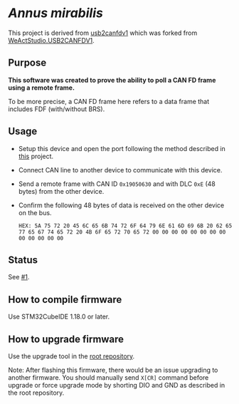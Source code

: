 # _Annus mirabilis_

This project is derived from [usb2canfdv1](https://github.com/Nakakiyo092/usb2canfdv1) which was forked from [WeActStudio.USB2CANFDV1](https://github.com/WeActStudio/WeActStudio.USB2CANFDV1).

## Purpose

**This software was created to prove the ability to poll a CAN FD frame using a remote frame.**

To be more precise, a CAN FD frame here refers to a data frame that includes FDF (with/without BRS).

## Usage

- Setup this device and open the port following the method described in [this](https://github.com/Nakakiyo092/usb2canfdv1) project.

- Connect CAN line to another device to communicate with this device.

- Send a remote frame with CAN ID `0x19050630` and with DLC `0xE` (48 bytes) from the other device.

- Confirm the following 48 bytes of data is received on the other device on the bus.

    `HEX: 5A 75 72 20 45 6C 65 6B 74 72 6F 64 79 6E 61 6D 69 6B 20 62 65 77 65 67 74 65 72 20 4B 6F 65 72 70 65 72 00 00 00 00 00 00 00 00 00 00 00 00 00`

## Status

See [#1](https://github.com/Nakakiyo092/annus-mirabilis/issues/1).

## How to compile firmware

Use STM32CubeIDE 1.18.0 or later.

## How to upgrade firmware

Use the upgrade tool in the [root repository](https://github.com/WeActStudio/WeActStudio.USB2CANFDV1).

Note: After flashing this firmware, there would be an issue upgrading to another firmware.
You should manually send `X[CR]` command before upgrade or force upgrade mode by shorting DIO and GND as described in the root repository.
